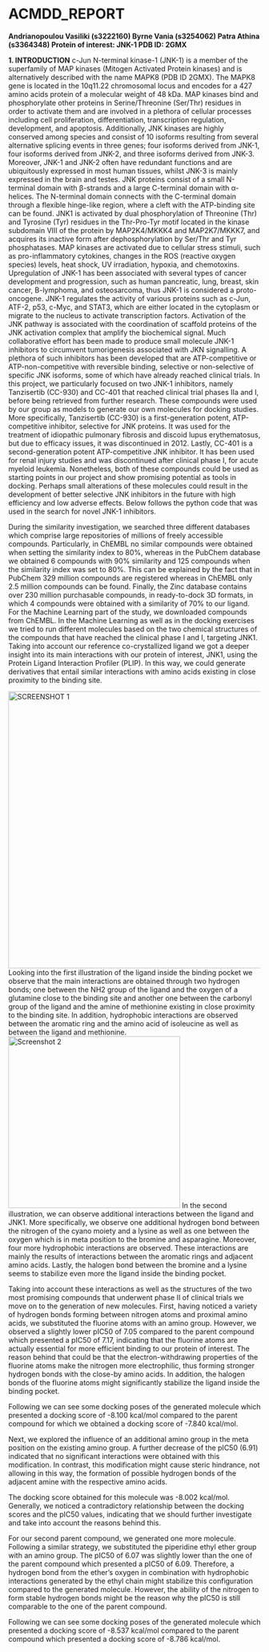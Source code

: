 # ACMDD_REPORT
**Andrianopoulou Vasiliki (s3222160)
Byrne Vania (s3254062)
Patra Athina (s3364348)
Protein of interest: JNK-1
PDB ID: 2GMX** 

**1. INTRODUCTION**
c-Jun N-terminal kinase-1 (JNK-1) is a member of the superfamily of MAP kinases (Mitogen Activated Protein kinases) and is alternatively described with the name MAPK8 (PDB ID 2GMX). The MAPK8 gene is located in the 10q11.22 chromosomal locus and encodes for a 427 amino acids protein of a molecular weight of 48 kDa. MAP kinases bind and phosphorylate other proteins in Serine/Threonine (Ser/Thr) residues in order to activate them and are involved in a plethora of cellular processes including cell proliferation, differentiation, transcription regulation, development, and apoptosis. Additionally, JNK kinases are highly conserved among species and consist of 10 isoforms resulting from several alternative splicing events in three genes; four isoforms derived from JNK-1, four isoforms derived from JNK-2, and three isoforms derived from JNK-3. Moreover, JNK-1 and JNK-2 often have redundant functions and are ubiquitously expressed in most human tissues, whilst JNK-3 is mainly expressed in the brain and testes. JNK proteins consist of a small N-terminal domain with β-strands and a large C-terminal domain with α-helices. The N-terminal domain connects with the C-terminal domain through a flexible hinge-like region, where a cleft with the ATP-binding site can be found.
JNK1 is activated by dual phosphorylation of Threonine (Thr) and Tyrosine (Tyr) residues in the Thr-Pro-Tyr motif located in the kinase subdomain VIII of the protein by MAP2K4/MKKK4 and MAP2K7/MKKK7, and acquires its inactive form after dephosphorylation by Ser/Thr and Tyr phosphatases. MAP kinases are activated due to cellular stress stimuli, such as pro-inflammatory cytokines, changes in the ROS (reactive oxygen species) levels, heat shock, UV irradiation, hypoxia, and chemotoxins. Upregulation of JNK-1 has been associated with several types of cancer development and progression, such as human pancreatic, lung, breast, skin cancer, B-lymphoma, and osteosarcoma, thus JNK-1 is considered a proto-oncogene. JNK-1 regulates the activity of various proteins such as c-Jun, ATF-2, p53, c-Myc, and STAT3, which are either located in the cytoplasm or migrate to the nucleus to activate transcription factors. Activation of the JNK pathway is associated with the coordination of scaffold proteins of the JNK activation complex that amplify the biochemical signal. 
Much collaborative effort has been made to produce small molecule JNK-1 inhibitors to circumvent tumorigenesis associated with JKN signalling. A plethora of such inhibitors has been developed that are ATP-competitive or ATP-non-competitive with reversible binding, selective or non-selective of specific JNK isoforms, some of which have already reached clinical trials. In this project, we particularly focused on two JNK-1 inhibitors, namely Tanzisertib (CC-930) and CC-401 that reached clinical trial phases IIa and I, before being retrieved from further research. These compounds were used by our group as models to generate our own molecules for docking studies. More specifically, Tanzisertib (CC-930) is a first-generation potent, ATP-competitive inhibitor, selective for JNK proteins. It was used for the treatment of idiopathic pulmonary fibrosis and discoid lupus erythematosus, but due to efficacy issues, it was discontinued in 2012. Lastly, CC-401 is a second-generation potent ATP-competitive JNK inhibitor. It has been used for renal injury studies and was discontinued after clinical phase I, for acute myeloid leukemia. Nonetheless, both of these compounds could be used as starting points in our project and show promising potential as tools in docking. Perhaps small alterations of these molecules could result in the development of better selective JNK inhibitors in the future with high efficiency and low adverse effects.
Below follows the python code that was used in the search for novel JNK-1 inhibitors.


During the similarity investigation, we searched three different databases which comprise large repositories of millions of freely accessible compounds. Particularly, in ChEMBL no similar compounds were obtained when setting the similarity index to 80%, whereas in the PubChem database we obtained 6 compounds with 90% similarity and 125 compounds when the similarity index was set to 80%. This can be explained by the fact that in PubChem 329 million compounds are registered whereas in ChEMBL only 2.5 million compounds can be found. Finally, the Zinc database contains over 230 million purchasable compounds, in ready-to-dock 3D formats, in which 4 compounds were obtained with a similarity of 70% to our ligand. For the Machine Learning part of the study, we downloaded compounds from ChEMBL.
In the Machine Learning as well as in the docking exercises we tried to run different molecules based on the two chemical structures of the compounds that have reached the clinical phase I and I, targeting JNK1. Taking into account our reference co-crystallized ligand we got a deeper insight into its main interactions with our protein of interest, JNK1, using the Protein Ligand Interaction Profiler (PLIP). In this way, we could generate derivatives that entail similar interactions with amino acids existing in close proximity to the binding site. 

<img width="553" alt="SCREENSHOT 1" src="https://user-images.githubusercontent.com/118119791/201531604-a721b82c-d66c-4daf-96eb-5fbc54975fa3.png">
Looking into the first illustration of the ligand inside the binding pocket we observe that the main interactions are obtained through two hydrogen bonds; one between the NH2 group of the ligand and the oxygen of a glutamine close to the binding site and another one between the carbonyl group of the ligand and the amine of methionine existing in close proximity to the binding site. In addition, hydrophobic interactions are observed between the aromatic ring and the amino acid of isoleucine as well as between the ligand and methionine.

<img width="343" alt="Screenshot 2" src="https://user-images.githubusercontent.com/118119791/201531624-55feb648-cec9-4630-a18e-3b92d0d69891.png">
In the second illustration, we can observe additional interactions between the ligand and JNK1. More specifically, we observe one additional hydrogen bond between the nitrogen of the cyano moiety and a lysine as well as one between the oxygen which is in meta position to the bromine and asparagine. Moreover, four more hydrophobic interactions are observed. These interactions are mainly the results of interactions between the aromatic rings and adjacent amino acids. Lastly, the halogen bond between the bromine and a lysine seems to stabilize even more the ligand inside the binding pocket.

Taking into account these interactions as well as the structures of the two most promising compounds that underwent phase II of clinical trials we move on to the generation of new molecules. First, having noticed a variety of hydrogen bonds forming between nitrogen atoms and proximal amino acids, we substituted the fluorine atoms with an amino group. However, we observed a slightly  lower pIC50 of 7.05 compared to the parent compound which presented a pIC50 of 7.17, indicating that the fluorine atoms are actually essential for more efficient binding to our protein of interest. The reason behind that could be that the electron-withdrawing properties of the fluorine atoms make the nitrogen more electrophilic, thus forming stronger hydrogen bonds with the close-by amino acids. In addition, the halogen bonds of the fluorine atoms might significantly stabilize the ligand inside the binding pocket.

Following we can see some docking poses of the generated molecule which presented a docking score of -8.100 kcal/mol compared to the parent compound for which we obtained a docking score of -7.840 kcal/mol.

Next, we explored the influence of an additional amino group in the meta position on the existing amino group. A further decrease of the pIC50 (6.91) indicated that no significant interactions were obtained with this modification. In contrast, this modification might cause steric hindrance, not allowing in this way, the formation of possible hydrogen bonds of the adjacent amine with the respective amino acids.

The docking score obtained for this molecule was -8.002 kcal/mol. Generally, we noticed a contradictory relationship between the docking scores and the pIC50 values, indicating that we should further investigate and take into account the reasons behind this. 

For our second parent compound, we generated one more molecule. Following a similar strategy, we substituted the piperidine ethyl ether group with an amino group. The pIC50 of 6.07 was slightly lower than the one of the parent compound which presented a pIC50 of 6.09. Therefore, a hydrogen bond from the ether’s oxygen in combination with hydrophobic interactions generated by the ethyl chain might stabilize this configuration compared to the generated molecule. However, the ability of the nitrogen to form stable hydrogen bonds might be the reason why the pIC50 is still comparable to the one of the parent compound.

Following we can see some docking poses of the generated molecule which presented a docking score of -8.537 kcal/mol compared to the parent compound which presented a docking score of -8.786 kcal/mol.

